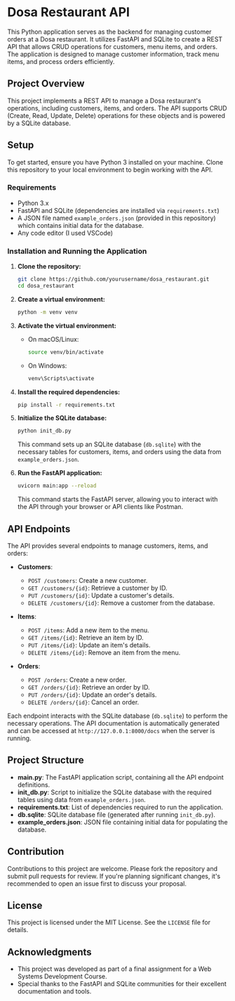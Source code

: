 # Dosa Restaurant API

This Python application serves as the backend for managing customer orders at a Dosa restaurant. It utilizes FastAPI and SQLite to create a REST API that allows CRUD operations for customers, menu items, and orders. The application is designed to manage customer information, track menu items, and process orders efficiently.

## Project Overview

This project implements a REST API to manage a Dosa restaurant's operations, including customers, items, and orders. The API supports CRUD (Create, Read, Update, Delete) operations for these objects and is powered by a SQLite database.

## Setup

To get started, ensure you have Python 3 installed on your machine. Clone this repository to your local environment to begin working with the API.

### Requirements

- Python 3.x
- FastAPI and SQLite (dependencies are installed via `requirements.txt`)
- A JSON file named `example_orders.json` (provided in this repository) which contains initial data for the database.
- Any code editor (I used VSCode)

### Installation and Running the Application

1. **Clone the repository:**
   ```bash
   git clone https://github.com/yourusername/dosa_restaurant.git
   cd dosa_restaurant
   ```

2. **Create a virtual environment:**
   ```bash
   python -m venv venv
   ```

3. **Activate the virtual environment:**
   - On macOS/Linux:
     ```bash
     source venv/bin/activate
     ```
   - On Windows:
     ```bash
     venv\Scripts\activate
     ```

4. **Install the required dependencies:**
   ```bash
   pip install -r requirements.txt
   ```

5. **Initialize the SQLite database:**
   ```bash
   python init_db.py
   ```

   This command sets up an SQLite database (`db.sqlite`) with the necessary tables for customers, items, and orders using the data from `example_orders.json`.

6. **Run the FastAPI application:**
   ```bash
   uvicorn main:app --reload
   ```

   This command starts the FastAPI server, allowing you to interact with the API through your browser or API clients like Postman.

## API Endpoints

The API provides several endpoints to manage customers, items, and orders:

- **Customers**:
  - `POST /customers`: Create a new customer.
  - `GET /customers/{id}`: Retrieve a customer by ID.
  - `PUT /customers/{id}`: Update a customer's details.
  - `DELETE /customers/{id}`: Remove a customer from the database.

- **Items**:
  - `POST /items`: Add a new item to the menu.
  - `GET /items/{id}`: Retrieve an item by ID.
  - `PUT /items/{id}`: Update an item's details.
  - `DELETE /items/{id}`: Remove an item from the menu.

- **Orders**:
  - `POST /orders`: Create a new order.
  - `GET /orders/{id}`: Retrieve an order by ID.
  - `PUT /orders/{id}`: Update an order's details.
  - `DELETE /orders/{id}`: Cancel an order.

Each endpoint interacts with the SQLite database (`db.sqlite`) to perform the necessary operations. The API documentation is automatically generated and can be accessed at `http://127.0.0.1:8000/docs` when the server is running.

## Project Structure

- **main.py**: The FastAPI application script, containing all the API endpoint definitions.
- **init_db.py**: Script to initialize the SQLite database with the required tables using data from `example_orders.json`.
- **requirements.txt**: List of dependencies required to run the application.
- **db.sqlite**: SQLite database file (generated after running `init_db.py`).
- **example_orders.json**: JSON file containing initial data for populating the database.

## Contribution

Contributions to this project are welcome. Please fork the repository and submit pull requests for review. If you're planning significant changes, it's recommended to open an issue first to discuss your proposal.

## License

This project is licensed under the MIT License. See the `LICENSE` file for details.

## Acknowledgments

- This project was developed as part of a final assignment for a Web Systems Development Course.
- Special thanks to the FastAPI and SQLite communities for their excellent documentation and tools.
